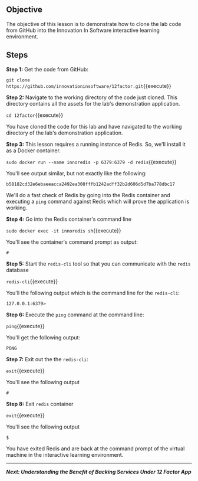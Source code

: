 ## Objective
The objective of this lesson is to demonstrate how to clone the lab code from GitHub into the Innovation In Software interactive learning environment.

## Steps

**Step 1:** Get the code from GitHub:

`git clone https://github.com/innovationinsoftware/12factor.git`{{execute}}

**Step 2:** Navigate to the working directory of the code just cloned. This directory contains all the assets for the lab's demonstration application.

`cd 12factor`{{execute}}

You have cloned the code for this lab and have navigated to the working directory of the lab's demonstration application. 

**Step 3:** This lesson requires a running instance of Redis. So, we'll install it as a Docker container.

`sudo docker run --name innoredis -p 6379:6379 -d redis`{{execute}}

You'll see output similar, but not exactly like the following:

`b58182cd32e6ebaeeacca2492ea308fffb1242adff32b2d606d5d7ba778dbc17`

We'll do a fast check of Redis by going into the Redis container and executing a `ping` command against Redis which will prove the application is working.

**Step 4:** Go into the Redis container's command line

`sudo docker exec -it innoredis sh`{{execute}}

You'll see the container's command prompt as output:

`#`

**Step 5:** Start the `redis-cli` tool so that you can communicate with the `redis` database

`redis-cli`{{execute}}

You'll the following output which is the command line for the `redis-cli`:

`127.0.0.1:6379>`

**Step 6:** Execute the `ping` command at the command line:

`ping`{{execute}}

You'll get the following output:

`PONG`

**Step 7:** Exit out the the `redis-cli`:

`exit`{{execute}}

You'll see the following output

`#`

**Step 8:** Exit `redis` container

`exit`{{execute}}

You'll see the following output

`$`

You have exited Redis and are back at the command prompt of the virtual machine in the interactive learning environment.

---

***Next: Understanding the Benefit of Backing Services Under 12 Factor App***